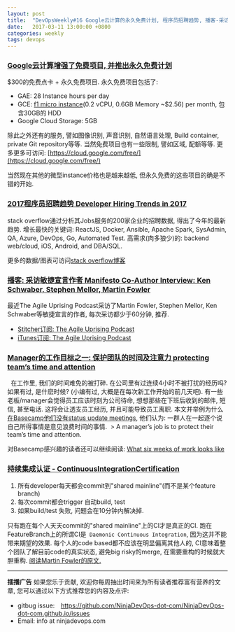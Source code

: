 ```yaml
---
layout: post
title:  "DevOpsWeekly#16 Google云计算的永久免费计划, 程序员招聘趋势, 播客-采访敏捷宣言的作者们, 老板应该保护员工的时间, 持续集成认证"
date:   2017-03-11 13:00:00 +0800
categories: weekly
tags: devops
---
```


### [**Google云计算增强了免费项目, 并推出永久免费计划**](https://cloud.google.com/free/)

  $300的免费点卡 + 永久免费项目. 永久免费项目包括了:
  
  - GAE: 28 Instance hours per day
  - GCE: [f1 micro instance](https://cloud.google.com/compute/pricing#sharedcore)(0.2 vCPU, 0.6GB Memory ~$2.56) per month, 包含30GB的 HDD
  - Google Cloud Storage: 5GB
 
除此之外还有的服务, 譬如图像识别, 声音识别, 自然语言处理, Build container, private Git repository等等. 
当然免费项目也有一些限制, 譬如区域, 配额等等. 
更多更多可访问: [https://cloud.google.com/free/](https://cloud.google.com/free/)

当然现在其他的微型instance价格也是越来越低, 但永久免费的这些项目的确是不错的开始. 


### [**2017程序员招聘趋势 Developer Hiring Trends in 2017**](https://stackoverflow.blog/2017/03/09/developer-hiring-trends-2017/)

  stack overflow通过分析其Jobs服务的200家企业的招聘数据, 得出了今年的最新趋势. 增长最快的关键词: 
  ReactJS, Docker, Ansible, Apache Spark, SysAdmin, QA, Azure, DevOps, Go, Automated Test. 高需求(肉多狼少)的: backend web/cloud, iOS, Android, and DBA/SQL.
  
  更多的数据/图表可访问[stack overflow博客](https://stackoverflow.blog/2017/03/09/developer-hiring-trends-2017/)
  
  
### [**播客: 采访敏捷宣言作者 Manifesto Co-Author Interview: Ken Schwaber, Stephen Mellor, Martin Fowler**](http://www.stitcher.com/podcast/the-agile-uprising-podcast)

  最近The Agile Uprising Podcast采访了Martin Fowler, Stephen Mellor, Ken Schwaber等敏捷宣言的作者, 每次采访都少于60分钟, 推荐.
  - [Stitcher订阅: The Agile Uprising Podcast](http://www.stitcher.com/podcast/the-agile-uprising-podcast)
  - [iTunes订阅: The Agile Uprising Podcast](https://itunes.apple.com/us/podcast/the-agile-uprising-podcast/id1163230424?mt=2)
  

### [**Manager的工作目标之一: 保护团队的时间及注意力 protecting team’s time and attention**](https://m.signalvnoise.com/give-40-take-0-dddf5ffb2aaa#.fmiizvkf6)
  
 在工作里, 我们的时间难免的被打碎. 在公司里有过连续4小时不被打扰的经历吗? 如果有过, 是什麽时候? (小编有过, 大概是在每次新工作开始的前几天吧). 有一些老板/manager会觉得员工应该时刻为公司待命, 想想那些在下班后收到的邮件, 短信, 甚至电话. 这将会让透支员工经历, 并且可能导致员工离职. 本文并举例为什么[在Basecamp他们没有status update meetings](https://m.signalvnoise.com/status-meetings-are-the-scourge-39f49267ca90#.f6fkp9jji), 他们认为: 一群人在一起逐个说自己所得事情是意见浪费时间的事情. 
   > A manager’s job is to protect their team’s time and attention.
  
  对Basecamp感兴趣的读者还可以继续阅读: [What six weeks of work looks like](https://m.signalvnoise.com/what-six-weeks-of-work-looks-like-69289221e80d#.zg3rdqitn)
  

### [**持续集成认证 - ContinuousIntegrationCertification**](https://martinfowler.com/bliki/ContinuousIntegrationCertification.html)  

  1. 所有developer每天都会commit到"shared mainline"(而不是某个feature branch)
  2. 每次commit都会trigger 自动build, test
  3. 如果build/test 失败, 问题会在10分钟内解决掉. 
  
  只有跑在每个人天天commit的"shared mainline"上的CI才是真正的CI. 跑在FeatureBranch上的所谓CI是` Daemonic Continuous Integration`, 因为这并不能带来期望的效果. 每个人的code based都不应该在明显偏离其他人的, CI意味着整个团队了解目前code的真实状态, 避免big risky的merge, 在需要重构的时候就大胆重构. [阅读Martin Fowler的原文.](https://martinfowler.com/bliki/ContinuousIntegrationCertification.html)

---

**插播广告**
如果您乐于贡献, 欢迎你每周抽出时间来为所有读者推荐富有营养的文章, 您可以通过以下方式推荐您的内容及点评:
 - gitbug issue:　https://github.com/NinjaDevOps-dot-com/NinjaDevOps-dot-com.github.io/issues
 - Email: info at ninjadevops.com

